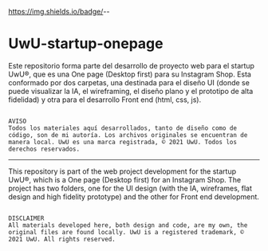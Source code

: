 https://img.shields.io/badge/<LABEL>-<MESSAGE>-<COLOR>
# UwU-startup-onepage

Este repositorio forma parte del desarrollo de proyecto web para el startup UwU®, que es una One page (Desktop first) para su Instagram Shop. Esta conformado por dos carpetas, una destinada para el diseño UI (donde se puede visualizar la IA, el wireframing, el diseño plano y el prototipo de alta fidelidad) y otra para el desarrollo Front end (html, css, js).
 
 ~~~
 
AVISO
Todos los materiales aquí desarrollados, tanto de diseño como de código, son de mi autoría. Los archivos originales se encuentran de manera local. UwU es una marca registrada, © 2021 UwU. Todos los derechos reservados.

 ~~~
 
___


This repository is part of the web project development for the startup UwU®, which is a One page (Desktop first) for an Instagram Shop. The project has two folders, one for the UI design (with the IA, wireframes, flat design and high fidelity prototype) and the other for Front end development.

 ~~~
 
DISCLAIMER
 All materials developed here, both design and code, are my own, the original files are found locally. UwU is a registered trademark, © 2021 UwU. All rights reserved.
 
 ~~~
 

